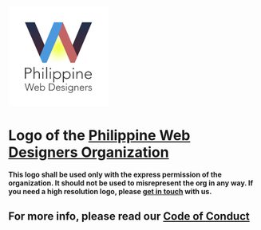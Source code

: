 <img src="https://github.com/pwdo/Logo/blob/master/pwdo-logo-square.png?raw=true" alt="logo" width="200">

Logo of the [Philippine Web Designers Organization](http://pwdo.org)
===

**This logo shall be used only with the express permission of the organization. It should not be used to misrepresent the org in any way. If you need a high resolution logo, please [get in touch](mailto:info@pwdo.org?subject=PWDO%20Logo) with us.**

For more info, please read our [Code of Conduct](https://medium.com/@PWDO/pwdo-code-of-conduct-16ab6ffb5f15)
---
